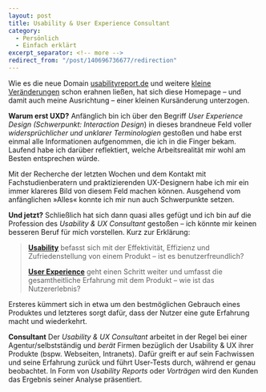 ```yaml
---
layout: post
title: Usability & User Experience Consultant
category:
  - Persönlich
  - Einfach erklärt
excerpt_separator: <!-- more -->
redirect_from: "/post/140696736677/redirection"
---
```


Wie es die neue Domain [usabilityreport.de](http://www.usabilityreport.de/) und weitere [kleine Veränderungen](http://www.usabilityreport.de/about) schon erahnen ließen, hat sich diese Homepage – und damit auch meine Ausrichtung – einer kleinen Kursänderung unterzogen.

**Warum erst UXD?** Anfänglich bin ich über den Begriff _User Experience Design (Schwerpunkt: Interaction Design_) in dieses brandneue Feld voller _widersprüchlicher und unklarer Terminologien_ gestoßen und habe erst einmal alle Informationen aufgenommen, die ich in die Finger bekam. Laufend habe ich darüber reflektiert, welche Arbeitsrealität mir wohl am Besten entsprechen würde. <!-- more -->

Mit der Recherche der letzten Wochen und dem Kontakt mit Fachstudienberatern und praktizierenden UX-Designern habe ich mir ein immer klareres Bild von diesem Feld machen können. Ausgehend vom anfänglichen »Alles« konnte ich mir nun auch Schwerpunkte setzen.

**Und jetzt?** Schließlich hat sich dann quasi alles gefügt und ich bin auf die Profession des _Usability & UX Consultant_ gestoßen – ich könnte mir keinen besseren Beruf für mich vorstellen. Kurz zur Erklärung:

> **[Usability](http://www.usabilityreport.de/definition)** befasst sich mit der Effektivität, Effizienz und Zufriedenstellung von einem Produkt – ist es benutzerfreundlich?
>
> **[User Experience](http://www.usabilityreport.de/definition)** geht einen Schritt weiter und umfasst die gesamtheitliche Erfahrung mit dem Produkt – wie ist das Nutzererlebnis?

Ersteres kümmert sich in etwa um den bestmöglichen Gebrauch eines Produktes und letzteres sorgt dafür, dass der Nutzer eine gute Erfahrung macht und wiederkehrt.

**Consultant** Der _Usability & UX Consultant_ arbeitet in der Regel bei einer Agentur/selbstständig und _berät_ Firmen bezüglich der Usability & UX ihrer Produkte (bspw. Webseiten, Intranets). Dafür greift er auf sein Fachwissen und seine Erfahrung zurück und führt User-Tests durch, während er genau beobachtet. In Form von _Usability Reports_ oder _Vorträgen_ wird den Kunden das Ergebnis seiner Analyse präsentiert.
